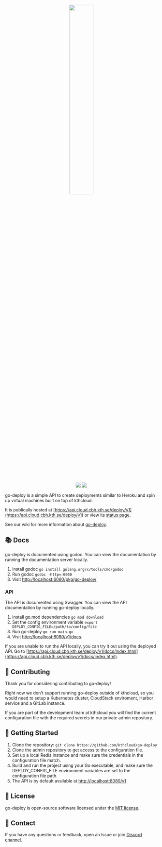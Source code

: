 <p align="center">
  <img width=40% src="https://github.com/kthcloud/go-deploy/assets/26722370/f0e0729f-224a-4ac8-a88b-a6ed98760edd" />
</p>

<div align="center">
  <img src="https://github.com/kthcloud/go-deploy/actions/workflows/test.yml/badge.svg"\>
  <img src="https://github.com/kthcloud/go-deploy/actions/workflows/build-image.yml/badge.svg"\>
</div>

go-deploy is a simple API to create deployments similar to Heroku and spin up virtual machines built on top of kthcloud.

It is publically hosted at [https://api.cloud.cbh.kth.se/deploy/v1](https://api.cloud.cbh.kth.se/deploy/v1) or view
its [status page](https://api.cloud.cbh.kth.se/deploy).

See our wiki for more information about [go-deploy](https://wiki.cloud.cbh.kth.se/index.php/Deploy).

## 📚 Docs

go-deploy is documented using godoc. You can view the documentation by running the documentation server locally.

1. Install godoc `go install golang.org/x/tools/cmd/godoc`
2. Run godoc `godoc -http=:6060`
3. Visit [http://localhost:6060/pkg/go-deploy/](http://localhost:6060/pkg/go-deploy/)

### API

The API is documented using Swagger.
You can view the API documentation by running go-deploy locally.

1. Install go.mod dependencies `go mod download`
2. Set the config environment variable `export DEPLOY_CONFIG_FILE=/path/to/config/file`
3. Run go-deploy `go run main.go`
4. Visit [http://localhost:8080/v1/docs](http://localhost:8080/deploy/v1/docs).

If you are unable to run the API locally, you can try it out using the deployed API.
Go to [https://api.cloud.cbh.kth.se/deploy/v1/docs/index.html](https://api.cloud.cbh.kth.se/deploy/v1/docs/index.html).

## 🤝 Contributing

Thank you for considering contributing to go-deploy!

Right now we don't support running go-deploy outside of kthcloud, so you would need to setup a Kubernetes cluster,
CloudStack enviroment, Harbor service and a GitLab instance.

If you are part of the development team at kthcloud you will find the current configuration file with the required
secrets in our private admin repository.

## 🚀 Getting Started

1. Clone the repository: `git clone https://github.com/kthcloud/go-deploy`
2. Clone the admin repository to get access to the configuration file.
3. Set up a local Redis instance and make sure the credentials in the configuration file match.
4. Build and run the project using your Go executable, and make sure the DEPLOY_CONFIG_FILE environment variables are
   set to the configuration file path.
5. The API is by default available at [http://localhost:8080/v1](http://localhost:8080/v1)

## 📝 License

go-deploy is open-source software licensed under the [MIT license](https://opensource.org/licenses/MIT).

## 📧 Contact

If you have any questions or feedback, open an Issue or join [Discord channel](https://discord.gg/MuHQd6QEtM).
